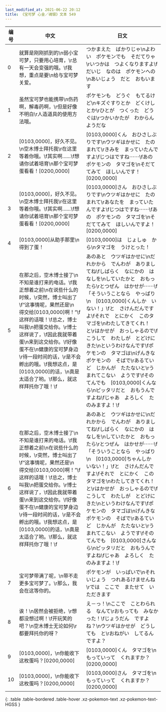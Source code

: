 ```yaml
---
last_modified_at: 2021-06-22 20:12
title: 《宝可梦 心金／魂银》文本 549
---
```

| 编号 | 中文 | 日文 |
| ---- | ---- | ---- |
| 0 | 就算是刚刚抓到的\n弱小宝可梦，只要用心培育，\r总有一天会变强的哦。\f我想，重点是要\n给与宝可梦关爱。 | つかまえた　ばかりじゃ\nよわい　ポケモンでも　そだてりゃ\rいつかは　つよくなりますよ\fだいじ　なのは　ポケモンへの\nあいじょう　だと　おもいます |
| 1 | 虽然宝可梦也能携带\n伤药啊，解毒药啊，\r但是好像不明白\r人造道具的使用方法哦。 | ポケモンも　どうぐ　もてるけど\nキズぐすりとか　どくけしとか\rひとが　つくった　どうぐは\rつかいかたが　わからん　ようだな |
| 2 | [0103,0000]，好久不见。\n空木博士拜托我\r在这里等着你哦。\f其实啊……\f想请你试着培育\n那个宝可梦蛋看看！[0200,0000] | [0103,0000]くん　おひさしぶりです\nウツギはかせに　たのまれて\rきみを　まっていたんですよ\fじつはですね⋯⋯\fあの　ポケモンの　タマゴを\nそだててみて　ほしいんです！[0200,0000] |
| 3 | [0103,0000]，好久不见。\n空木博士拜托我\r在这里等着你哦。\f其实啊……\f想请你试着培育\n那个宝可梦蛋看看！[0200,0000] | [0103,0000]さん　おひさしぶりです\nウツギはかせに　たのまれて\rあなたを　まっていたんですよ\fじつはですね⋯⋯\fあの　ポケモンの　タマゴを\nそだててみて　ほしいんですよ！[0200,0000] |
| 4 | [0103,0000]从助手那里\n得到了蛋！ | [0103,0000]は　じょしゅ　から\nタマゴを　うけとった！ |
| 5 | 在那之后，空木博士接了\n不知是谁打来的电话。\f我正想着之前\n在说些什么的时候，\r突然，博士叫出了\f“这事情呢，果然还是\n　得交给[0103,0000]啊！”\f这样的话哦！\f总之，博士叫我\n把蛋交给你。\r博士这样说了，\f因此我就带着蛋\n来到这交给你。\f好像蛋不在\n健康的宝可梦身边\r待一段时间的话，\r是不会孵出的哦。\f我想这点，是[0103,0000]的话，\n真是太适合了哟。\f那么，就这样拜托你了哦！\f | あのあと　ウツギはかせに\nだれかから　でんわが　ありましてね\fしばらく　なにかの　はなしを\nしていたかと　おもったら\rとつぜん　はかせが⋯⋯\f「そういうことなら　やっぱり\n　[0103,0000]くんしか　いない！」\fと　さけんだんですよ\fそれで　とにかく　このタマゴを\nわたしてきてくれ！　と\rはかせが　おっしゃるので\fこうして　わたしが　とどけにきた\nというわけなんです\fポケモンの　タマゴは\nげんきな　ポケモンの　そばで\rあるていど　じかんが　たたないと\rうまれてこない　ようです\fそのてんでも　[0103,0000]くんなら\nピッタリだと　おもうんですよね\fじゃあ　よろしく　たのみますよ！\f |
| 6 | 在那之后，空木博士接了\n不知是谁打来的电话。\f我正想着之前\n在说些什么的时候，\r突然，博士叫出了\f“这事情呢，果然还是\n　得交给[0103,0000]啊！”\f这样的话哦！\f总之，博士叫我\n把蛋交给你。\r博士这样说了，\f因此我就带着蛋\n来到这交给你。\f好像蛋不在\n健康的宝可梦身边\r待一段时间的话，\r是不会孵出的哦。\f我想这点，是[0103,0000]的话，\n真是太适合了哟。\f那么，就这样拜托你了哦！\f | あのあと　ウツギはかせに\nだれかから　でんわが　ありましてね\fしばらく　なにかの　はなしを\nしていたかと　おもったら\rとつぜん　はかせが⋯⋯\f「そういうことなら　やっぱり\n　[0103,0000]ちゃんしか　いない！」\fと　さけんだんですよ\fそれで　とにかく　このタマゴを\nわたしてきてくれ！　と\rはかせが　おっしゃるので\fこうして　わたしが　とどけにきた\nというわけなんです\fポケモンの　タマゴは\nげんきな　ポケモンの　そばで\rあるていど　じかんが　たたないと\rうまれてこない　ようです\fそのてんでも　[0103,0000]さんなら\nピッタリだと　おもうんですよね\fじゃあ　よろしく　たのみますよ！\f |
| 7 | 宝可梦带满了呢，\n带不走更多宝可梦了。\r那么，我会在这等你的。 | ポケモンが　いっぱいで\nそれいじょう　つれあるけませんね\rでは　ここで　またせて　いただきます |
| 8 | 诶！\n居然会被拒绝，\r想都没想过啊！\f开玩笑的吧？\n空木博士无论如何\r都要拜托你的呀？ | え－っ！\nここで　ことわられる　なんて\rおもっても　みなかった！\fじょうだん　ですよね？\nウツギはかせが　どうしても　と\rおねがい　してるんですよ？ |
| 9 | [0103,0000]，\n你能收下这枚蛋吗？[0200,0000] | [0103,0000]くん　タマゴを\nもっていって　くれますか？[0200,0000] |
| 10 | [0103,0000]，\n你能收下这枚蛋吗？[0200,0000] | [0103,0000]さん　タマゴを\nもっていって　くれますか？[0200,0000] |
{: .table .table-bordered .table-hover .xz-pokemon-text .xz-pokemon-text-HGSS }